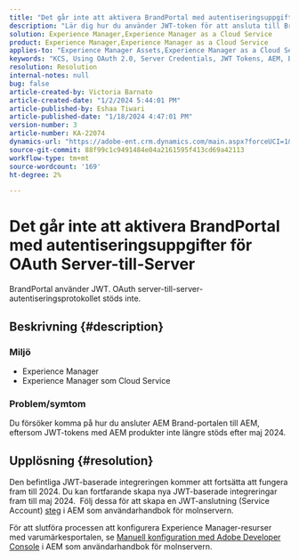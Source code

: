 ```yaml
---
title: "Det går inte att aktivera BrandPortal med autentiseringsuppgifter för OAuth Server-till-Server"
description: "Lär dig hur du använder JWT-token för att ansluta till BrandPortal, eftersom OAuth Server-till-Server inte stöds."
solution: Experience Manager,Experience Manager as a Cloud Service
product: Experience Manager,Experience Manager as a Cloud Service
applies-to: "Experience Manager Assets,Experience Manager as a Cloud Service,Experience Manager"
keywords: "KCS, Using OAuth 2.0, Server Credentials, JWT Tokens, AEM, Brand Portal, Server-to-Server"
resolution: Resolution
internal-notes: null
bug: false
article-created-by: Victoria Barnato
article-created-date: "1/2/2024 5:44:01 PM"
article-published-by: Eshaa Tiwari
article-published-date: "1/18/2024 4:47:01 PM"
version-number: 3
article-number: KA-22074
dynamics-url: "https://adobe-ent.crm.dynamics.com/main.aspx?forceUCI=1&pagetype=entityrecord&etn=knowledgearticle&id=80a2c382-96a9-ee11-be37-6045bd006268"
source-git-commit: 88f99c1c9491484e04a2161595f413cd69a42113
workflow-type: tm+mt
source-wordcount: '169'
ht-degree: 2%

---
```


# Det går inte att aktivera BrandPortal med autentiseringsuppgifter för OAuth Server-till-Server


BrandPortal använder JWT. OAuth server-till-server-autentiseringsprotokollet stöds inte.

## Beskrivning {#description}


### <b>Miljö </b>

- Experience Manager
- Experience Manager som Cloud Service


### <b>Problem/symtom</b>

Du försöker komma på hur du ansluter AEM Brand-portalen till AEM, eftersom JWT-tokens med AEM produkter inte längre stöds efter maj 2024.




## Upplösning {#resolution}




Den befintliga JWT-baserade integreringen kommer att fortsätta att fungera fram till 2024. Du kan fortfarande skapa nya JWT-baserade integreringar fram till maj 2024.  Följ dessa för att skapa en JWT-anslutning (Service Account) [steg](https://experienceleague.adobe.com/docs/experience-manager-cloud-service/content/assets/brand-portal/configure-aem-assets-with-brand-portal.html?lang=en#createnewintegration) i AEM som användarhandbok för molnservern.



För att slutföra processen att konfigurera Experience Manager-resurser med varumärkesportalen, se [Manuell konfiguration med Adobe Developer Console](https://experienceleague.adobe.com/docs/experience-manager-cloud-service/content/assets/brand-portal/configure-aem-assets-with-brand-portal.html?lang=en#manual-configuration) i AEM som användarhandbok för molnservern.
